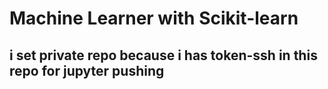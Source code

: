 # Machine Learner with Scikit-learn

## i set private repo because i has token-ssh in this repo for jupyter pushing 
